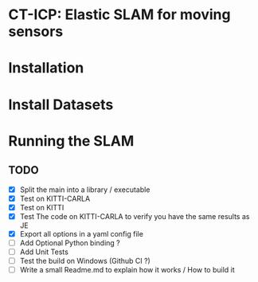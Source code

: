 # CT-ICP: Elastic SLAM for moving sensors

# Installation

# Install Datasets

# Running the SLAM

## TODO

- [x] Split the main into a library / executable
- [x] Test on KITTI-CARLA
- [x] Test on KITTI
- [x] Test The code on KITTI-CARLA to verify you have the same results as JE
- [x] Export all options in a yaml config file
- [ ] Add Optional Python binding ?
- [ ] Add Unit Tests
- [ ] Test the build on Windows (Github CI ?)
- [ ] Write a small Readme.md to explain how it works / How to build it